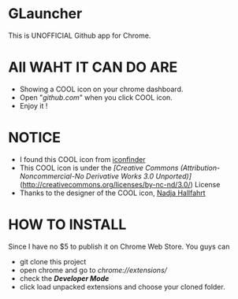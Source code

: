 GLauncher
=========

This is UNOFFICIAL Github app for Chrome. 

# All WAHT IT CAN DO ARE

* Showing a COOL icon on your chrome dashboard.
* Open "*github.com*" when you click COOL icon.
* Enjoy it !


# NOTICE

* I found this COOL icon from [iconfinder](http://iconfinder.com)
* This COOL icon is under the *[Creative Commons (Attribution-Noncommercial-No Derivative Works 3.0 Unported)]*(http://creativecommons.org/licenses/by-nc-nd/3.0/) License
* Thanks to the designer of the COOL icon, [Nadja Hallfahrt](http://blog.artcore-illustrations.de/)

# HOW TO INSTALL

Since I have no $5 to publish it on Chrome Web Store. You guys can

* git clone this project
* open chrome and go to *chrome://extensions/*
* check the *__Developer Mode__*
* click load unpacked extensions and choose your cloned folder. 

